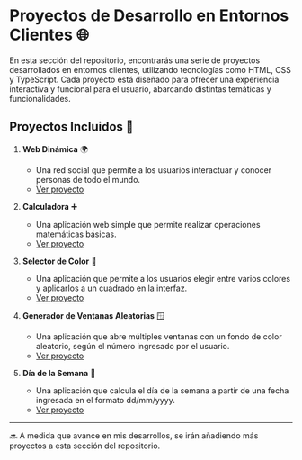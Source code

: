 # Proyectos de Desarrollo en Entornos Clientes 🌐

En esta sección del repositorio, encontrarás una serie de proyectos desarrollados en entornos clientes, utilizando tecnologías como HTML, CSS y TypeScript. Cada proyecto está diseñado para ofrecer una experiencia interactiva y funcional para el usuario, abarcando distintas temáticas y funcionalidades.

## Proyectos Incluidos 🚀

1. **Web Dinámica** 🌍  
   - Una red social que permite a los usuarios interactuar y conocer personas de todo el mundo.  
   - [Ver proyecto](https://github.com/Rediaj04/2daw-m06-projects/tree/main/Proyectos/Web_dinamica)

2. **Calculadora** ➕  
   - Una aplicación web simple que permite realizar operaciones matemáticas básicas.  
   - [Ver proyecto](https://github.com/Rediaj04/2daw-m06-projects/tree/main/Proyectos/Calculadora)

3. **Selector de Color** 🎨  
   - Una aplicación que permite a los usuarios elegir entre varios colores y aplicarlos a un cuadrado en la interfaz.  
   - [Ver proyecto](https://github.com/Rediaj04/2daw-m06-projects/tree/main/Proyectos/Color_picker)

4. **Generador de Ventanas Aleatorias** 🪟  
   - Una aplicación que abre múltiples ventanas con un fondo de color aleatorio, según el número ingresado por el usuario.  
   - [Ver proyecto](https://github.com/Rediaj04/2daw-m06-projects/tree/main/Proyectos/Ejercicio2)

5. **Día de la Semana** 📅  
   - Una aplicación que calcula el día de la semana a partir de una fecha ingresada en el formato dd/mm/yyyy.  
   - [Ver proyecto](https://github.com/Rediaj04/2daw-m06-projects/tree/main/Proyectos/Ejercicio1)

---

🔜 A medida que avance en mis desarrollos, se irán añadiendo más proyectos a esta sección del repositorio.
